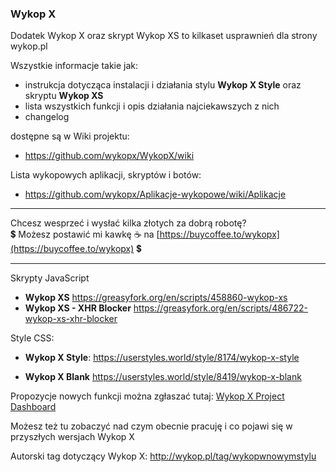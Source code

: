 ### Wykop X

<!--
**wykopx/WykopX** is a ✨ _special_ ✨ repository because its `README.md` (this file) appears on your GitHub profile.

Here are some ideas to get you started:

- 🔭 I’m currently working on ...
- 🌱 I’m currently learning ...
- 👯 I’m looking to collaborate on ...
- 🤔 I’m looking for help with ...
- 💬 Ask me about ...
- 📫 How to reach me: ...
- 😄 Pronouns: ...
- ⚡ Fun fact: ...
-->

Dodatek Wykop X oraz skrypt Wykop XS to kilkaset usprawnień dla strony wykop.pl

Wszystkie informacje takie jak:
- instrukcja dotycząca instalacji i działania stylu **Wykop X Style** oraz skryptu **Wykop XS**
- lista wszystkich funkcji i opis działania najciekawszych z nich
- changelog
   
dostępne są w Wiki projektu:    
- https://github.com/wykopx/WykopX/wiki   
   
Lista wykopowych aplikacji, skryptów i botów:   
- https://github.com/wykopx/Aplikacje-wykopowe/wiki/Aplikacje
   
   
***   
Chcesz wesprzeć i wysłać kilka złotych za dobrą robotę?     
💲 Możesz postawić mi kawkę ☕ na [https://buycoffee.to/wykopx](https://buycoffee.to/wykopx) 💲   
***   
         
        
Skrypty JavaScript   
- **Wykop XS** https://greasyfork.org/en/scripts/458860-wykop-xs
- **Wykop XS - XHR Blocker** https://greasyfork.org/en/scripts/486722-wykop-xs-xhr-blocker
     
Style CSS:   
- **Wykop X Style**: https://userstyles.world/style/8174/wykop-x-style   
   
- **Wykop X Blank** https://userstyles.world/style/8419/wykop-x-blank   

      
   


Propozycje nowych funkcji można zgłaszać tutaj:
[Wykop X Project Dashboard](https://github.com/users/wykopx/projects/1/views/1?filterQuery=-status%3A%22%E2%9C%85+Done%22++-status%3A%22%E2%9B%94+No%2C+no%2C+no%22+&groupedBy%5BcolumnId%5D=Status)


Możesz też tu zobaczyć nad czym obecnie pracuję i co pojawi się w przyszłych wersjach Wykop X


Autorski tag dotyczący Wykop X:
http://wykop.pl/tag/wykopwnowymstylu
